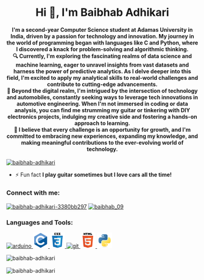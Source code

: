 <h1 align="center">Hi 👋, I'm Baibhab Adhikari</h1>
<h4 align="center">I'm a second-year Computer Science student at Adamas University in India, driven by a passion for technology and innovation. My journey in the world of programming began with languages like C and Python, where I discovered a knack for problem-solving and algorithmic thinking. <br>🔍 Currently, I'm exploring the fascinating realms of data science and machine learning, eager to unravel insights from vast datasets and harness the power of predictive analytics. As I delve deeper into this field, I'm excited to apply my analytical skills to real-world challenges and contribute to cutting-edge advancements. <br>🚗 Beyond the digital realm, I'm intrigued by the intersection of technology and automobiles, constantly seeking ways to leverage tech innovations in automotive engineering. When I'm not immersed in coding or data analysis, you can find me strumming my guitar or tinkering with DIY electronics projects, indulging my creative side and fostering a hands-on approach to learning.<br> 🌟 I believe that every challenge is an opportunity for growth, and I'm committed to embracing new experiences, expanding my knowledge, and making meaningful contributions to the ever-evolving world of technology.</h4>



<p align="left"> <a href="https://github.com/ryo-ma/github-profile-trophy"><img src="https://github-profile-trophy.vercel.app/?username=baibhab-adhikari" alt="baibhab-adhikari" /></a> </p>

- ⚡ Fun fact **I play guitar sometimes but I love cars all the time!**

<h3 align="left">Connect with me:</h3>
<p align="left">
<a href="https://linkedin.com/in/baibhab-adhikari-3380bb297" target="blank"><img align="center" src="https://raw.githubusercontent.com/rahuldkjain/github-profile-readme-generator/master/src/images/icons/Social/linked-in-alt.svg" alt="baibhab-adhikari-3380bb297" height="30" width="40" /></a>
<a href="https://www.hackerrank.com/baibhab_09" target="blank"><img align="center" src="https://raw.githubusercontent.com/rahuldkjain/github-profile-readme-generator/master/src/images/icons/Social/hackerrank.svg" alt="baibhab_09" height="30" width="40" /></a>
</p>

<h3 align="left">Languages and Tools:</h3>
<p align="left"> <a href="https://www.arduino.cc/" target="_blank" rel="noreferrer"> <img src="https://cdn.worldvectorlogo.com/logos/arduino-1.svg" alt="arduino" width="40" height="40"/> </a> <a href="https://www.cprogramming.com/" target="_blank" rel="noreferrer"> <img src="https://raw.githubusercontent.com/devicons/devicon/master/icons/c/c-original.svg" alt="c" width="40" height="40"/> </a> <a href="https://www.w3schools.com/css/" target="_blank" rel="noreferrer"> <img src="https://raw.githubusercontent.com/devicons/devicon/master/icons/css3/css3-original-wordmark.svg" alt="css3" width="40" height="40"/> </a> <a href="https://git-scm.com/" target="_blank" rel="noreferrer"> <img src="https://www.vectorlogo.zone/logos/git-scm/git-scm-icon.svg" alt="git" width="40" height="40"/> </a> <a href="https://www.w3.org/html/" target="_blank" rel="noreferrer"> <img src="https://raw.githubusercontent.com/devicons/devicon/master/icons/html5/html5-original-wordmark.svg" alt="html5" width="40" height="40"/> </a> <a href="https://www.python.org" target="_blank" rel="noreferrer"> <img src="https://raw.githubusercontent.com/devicons/devicon/master/icons/python/python-original.svg" alt="python" width="40" height="40"/> </a> </p>

<p><img align="center" src="https://github-readme-stats.vercel.app/api/top-langs?username=baibhab-adhikari&show_icons=true&theme=dark&locale=en&layout=compact" alt="baibhab-adhikari" /></p>

<p><img align="center" src="https://github-readme-streak-stats.herokuapp.com/?user=baibhab-adhikari&theme=dark" alt="baibhab-adhikari" /></p>
